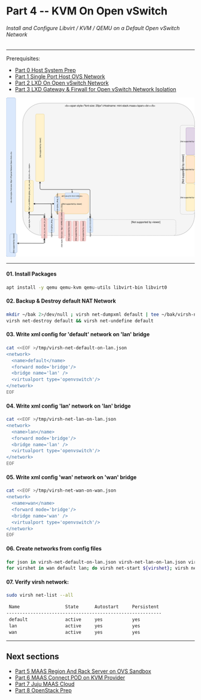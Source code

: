 # Part 4 -- KVM On Open vSwitch
###### Install and Configure Libvirt / KVM / QEMU on a Default Open vSwitch Network

-------
Prerequisites:
- [Part 0 Host System Prep]
- [Part 1 Single Port Host OVS Network]
- [Part 2 LXD On Open vSwitch Network]
- [Part 3 LXD Gateway & Firwall for Open vSwitch Network Isolation]

![CCIO_Hypervisor - LXD On OpenvSwitch](https://github.com/KathrynMorgan/mini-stack/blob/master/4_KVM_On_Open_vSwitch/web/drawio/kvm-on-open-vswitch.svg)

-------
#### 01. Install Packages
````sh
apt install -y qemu qemu-kvm qemu-utils libvirt-bin libvirt0
````
#### 02. Backup & Destroy default NAT Network
````sh
mkdir ~/bak 2>/dev/null ; virsh net-dumpxml default | tee ~/bak/virsh-net-default-bak.xml
virsh net-destroy default && virsh net-undefine default
````
#### 03. Write xml config for 'default' network on 'lan' bridge
````sh
cat <<EOF >/tmp/virsh-net-default-on-lan.json
<network>
  <name>default</name>
  <forward mode='bridge'/>
  <bridge name='lan' />
  <virtualport type='openvswitch'/>
</network>
EOF
````
#### 04. Write xml config 'lan' network on 'lan' bridge
````sh
cat <<EOF >/tmp/virsh-net-lan-on-lan.json
<network>
  <name>lan</name>
  <forward mode='bridge'/>
  <bridge name='lan' />
  <virtualport type='openvswitch'/>
</network>
EOF

````
#### 05. Write xml config 'wan' network on 'wan' bridge
````sh
cat <<EOF >/tmp/virsh-net-wan-on-wan.json
<network>
  <name>wan</name>
  <forward mode='bridge'/>
  <bridge name='wan' />
  <virtualport type='openvswitch'/>
</network>
EOF
````
#### 06. Create networks from config files
````sh
for json in virsh-net-default-on-lan.json virsh-net-lan-on-lan.json virsh-net-wan-on-wan.json; do virsh net-define /tmp/${json}; done
for virshet in wan default lan; do virsh net-start ${virshet}; virsh net-autostart ${virshet}; done
````
#### 07. Verify virsh network:
````sh
sudo virsh net-list --all
````
````sh
 Name                 State      Autostart     Persistent
----------------------------------------------------------
 default              active     yes           yes
 lan                  active     yes           yes
 wan                  active     yes           yes
````

-------
## Next sections
- [Part 5 MAAS Region And Rack Server on OVS Sandbox]
- [Part 6 MAAS Connect POD on KVM Provider]
- [Part 7 Juju MAAS Cloud]
- [Part 8 OpenStack Prep]

<!-- Markdown link & img dfn's -->
[Part 0 Host System Prep]: https://github.com/KathrynMorgan/mini-stack/tree/master/0_Host_System_Prep
[Part 1 Single Port Host OVS Network]: https://github.com/KathrynMorgan/mini-stack/tree/master/1_Single_Port_Host-Open_vSwitch_Network_Configuration
[Part 2 LXD On Open vSwitch Network]: https://github.com/KathrynMorgan/mini-stack/tree/master/2_LXD-On-OVS
[Part 3 LXD Gateway & Firwall for Open vSwitch Network Isolation]: https://github.com/KathrynMorgan/mini-stack/tree/master/3_LXD_Network_Gateway
[Part 4 KVM On Open vSwitch]: https://github.com/KathrynMorgan/mini-stack/tree/master/4_KVM_On_Open_vSwitch
[Part 5 MAAS Region And Rack Server on OVS Sandbox]: https://github.com/KathrynMorgan/mini-stack/tree/master/5_MAAS-Rack_And_Region_Ctl-On-Open_vSwitch
[Part 6 MAAS Connect POD on KVM Provider]: https://github.com/KathrynMorgan/mini-stack/tree/master/6_MAAS-Connect_POD_KVM-Provider
[Part 7 Juju MAAS Cloud]: https://github.com/KathrynMorgan/mini-stack/tree/master/7_Juju_MAAS_Cloud
[Part 8 OpenStack Prep]: https://github.com/KathrynMorgan/mini-stack/tree/master/8_OpenStack_Deploy
